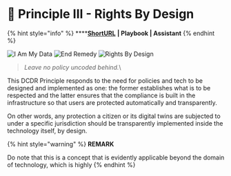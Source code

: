 # 🎯 Principle III - Rights By Design

{% hint style="info" %}
****[**ShortURL**](https://tiof.click/DCDRPrinciple3) **| Playbook | Assistant**
{% endhint %}

![I Am My Data](<../../.gitbook/assets/\[TIOF DCDR] Comms \[P] Principles PI BW T XXX v1.0.png>) ![End Remedy](<../../.gitbook/assets/\[TIOF DCDR] Comms \[P] Principles PII BW T XXX v1.0.png>) ![Rights By Design](<../../.gitbook/assets/\[TIOF DCDR] Comms \[P] Principles PIII T XXX v1.0.png>)

> _Leave no policy uncoded behind._\
>
>

This DCDR Principle responds to the need for policies and tech to be designed and implemented as one: the former establishes what is to be respected and the latter ensures that the compliance is built in the infrastructure so that users are protected automatically and transparently.

On other words, any protection a citizen or its digital twins are subjected to under a specific jurisdiction should be transparently implemented inside the technology itself, by design.

{% hint style="warning" %}
**REMARK**

Do note that this is a concept that is evidently applicable beyond the domain of technology, which is highly&#x20;
{% endhint %}
